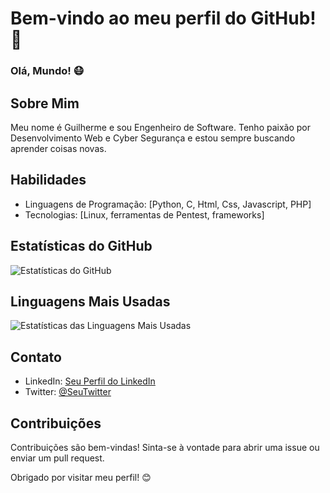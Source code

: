 # Bem-vindo ao meu perfil do GitHub! 👋

### Olá, Mundo! 😷

## Sobre Mim
Meu nome é Guilherme e sou Engenheiro de Software. Tenho paixão por Desenvolvimento Web e Cyber Segurança e estou sempre buscando aprender coisas novas.

## Habilidades
- Linguagens de Programação: [Python, C, Html, Css, Javascript, PHP]
- Tecnologias: [Linux, ferramentas de Pentest, frameworks]


## Estatísticas do GitHub
![Estatísticas do GitHub](https://github-readme-stats.vercel.app/api?username=Guicomh&show_icons=true&count_private=true&hide=contribs,prs&theme=radical)

## Linguagens Mais Usadas
![Estatísticas das Linguagens Mais Usadas](https://github-readme-stats.vercel.app/api/top-langs/?username=Guicomh&layout=compact&theme=radical)

## Contato
- LinkedIn: [Seu Perfil do LinkedIn](https://www.linkedin.com/in/guicomh/)
- Twitter: [@SeuTwitter](https://twitter.com/guicomh)

## Contribuições
Contribuições são bem-vindas! Sinta-se à vontade para abrir uma issue ou enviar um pull request.

Obrigado por visitar meu perfil! 😊
